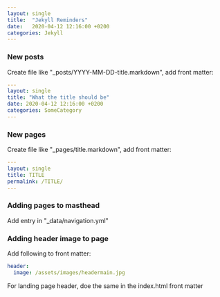 ```yaml
---
layout: single
title:  "Jekyll Reminders"
date:   2020-04-12 12:16:00 +0200
categories: Jekyll
---
```


### New posts

Create file like "_posts/YYYY-MM-DD-title.markdown", add front matter:

```yaml
---
layout: single
title: "What the title should be"
date: 2020-04-12 12:16:00 +0200
categories: SomeCategory
---
```

### New pages

Create file like "_pages/title.markdown", add front matter:

```yaml
---
layout: single
title: TITLE
permalink: /TITLE/
---
```

### Adding pages to masthead

Add entry in "_data/navigation.yml"

### Adding header image to page

Add following to front matter:

```yaml
header:
  image: /assets/images/headermain.jpg
```

For landing page header, doe the same in the index.html front matter